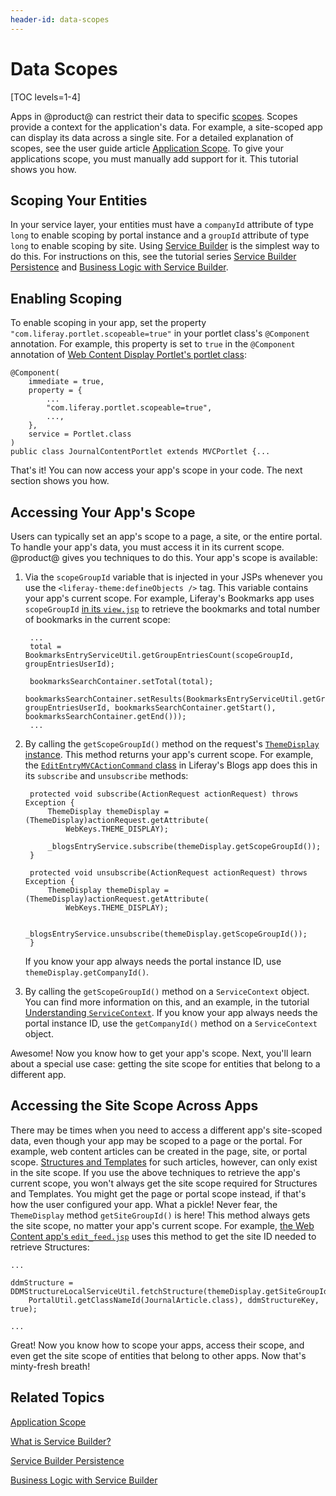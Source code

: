 ```yaml
---
header-id: data-scopes
---
```


# Data Scopes

[TOC levels=1-4]

Apps in @product@ can restrict their data to specific 
[scopes](https://dev.liferay.com/participate/liferaypedia/-/wiki/Main/scope).
Scopes provide a context for the application's data. For example, a site-scoped
app can display its data across a single site. For a detailed explanation of
scopes, see the user guide article 
[Application Scope](/docs/7-0/user/-/knowledge_base/u/application-scope). 
To give your applications scope, you must manually add support for it. This
tutorial shows you how. 

## Scoping Your Entities

In your service layer, your entities must have a `companyId` attribute of type 
`long` to enable scoping by portal instance and a `groupId` attribute of type 
`long` to enable scoping by site. Using 
[Service Builder](/docs/7-0/tutorials/-/knowledge_base/t/what-is-service-builder) 
is the simplest way to do this. For instructions on this, see the tutorial 
series 
[Service Builder Persistence](/docs/7-0/tutorials/-/knowledge_base/t/service-builder-persistence) 
and 
[Business Logic with Service Builder](/docs/7-0/tutorials/-/knowledge_base/t/business-logic-with-service-builder). 

## Enabling Scoping

To enable scoping in your app, set the property 
`"com.liferay.portlet.scopeable=true"` in your portlet class's `@Component` 
annotation. For example, this property is set to `true` in the `@Component` 
annotation of 
[Web Content Display Portlet's portlet class](https://github.com/liferay/liferay-portal/blob/7.0.x/modules/apps/web-experience/journal/journal-content-web/src/main/java/com/liferay/journal/content/web/internal/portlet/JournalContentPortlet.java): 

    @Component(
        immediate = true,
        property = {
            ...
            "com.liferay.portlet.scopeable=true",
            ...,
        },
        service = Portlet.class
    )
    public class JournalContentPortlet extends MVCPortlet {...

That's it! You can now access your app's scope in your code. The next section 
shows you how. 

## Accessing Your App's Scope

Users can typically set an app's scope to a page, a site, or the entire portal. 
To handle your app's data, you must access it in its current scope. @product@ 
gives you techniques to do this. Your app's scope is available: 

1. Via the `scopeGroupId` variable that is injected in your JSPs whenever you 
   use the `<liferay-theme:defineObjects />` tag. This variable contains your 
   app's current scope. For example, Liferay's Bookmarks app uses `scopeGroupId` 
   [in its `view.jsp`](https://github.com/liferay/liferay-portal/blob/7.0.x/modules/apps/collaboration/bookmarks/bookmarks-web/src/main/resources/META-INF/resources/bookmarks/view.jsp) 
   to retrieve the bookmarks and total number of bookmarks in the current scope: 

        ...
        total = BookmarksEntryServiceUtil.getGroupEntriesCount(scopeGroupId, groupEntriesUserId);
        
        bookmarksSearchContainer.setTotal(total);
        bookmarksSearchContainer.setResults(BookmarksEntryServiceUtil.getGroupEntries(scopeGroupId, groupEntriesUserId, bookmarksSearchContainer.getStart(), bookmarksSearchContainer.getEnd()));
        ...

2. By calling the `getScopeGroupId()` method on the request's 
   [`ThemeDisplay` instance](@platform-ref@/7.0-latest/javadocs/portal-kernel/com/liferay/portal/kernel/theme/ThemeDisplay.html). 
   This method returns your app's current scope. For example, the 
   [`EditEntryMVCActionCommand` class](https://github.com/liferay/liferay-portal/blob/7.0.x/modules/apps/collaboration/blogs/blogs-web/src/main/java/com/liferay/blogs/web/internal/portlet/action/EditEntryMVCActionCommand.java) 
   in Liferay's Blogs app does this in its `subscribe` and `unsubscribe` 
   methods: 

        protected void subscribe(ActionRequest actionRequest) throws Exception {
            ThemeDisplay themeDisplay = (ThemeDisplay)actionRequest.getAttribute(
                WebKeys.THEME_DISPLAY);

            _blogsEntryService.subscribe(themeDisplay.getScopeGroupId());
        }

        protected void unsubscribe(ActionRequest actionRequest) throws Exception {
            ThemeDisplay themeDisplay = (ThemeDisplay)actionRequest.getAttribute(
                WebKeys.THEME_DISPLAY);

            _blogsEntryService.unsubscribe(themeDisplay.getScopeGroupId());
        }

    If you know your app always needs the portal instance ID, use 
    `themeDisplay.getCompanyId()`. 

3. By calling the `getScopeGroupId()` method on a `ServiceContext` object. You 
   can find more information on this, and an example, in the tutorial 
   [Understanding `ServiceContext`](/docs/7-0/tutorials/-/knowledge_base/t/understanding-servicecontext). 
   If you know your app always needs the portal instance ID, use the 
   `getCompanyId()` method on a `ServiceContext` object. 

Awesome! Now you know how to get your app's scope. Next, you'll learn about a 
special use case: getting the site scope for entities that belong to a different 
app. 

## Accessing the Site Scope Across Apps

There may be times when you need to access a different app's site-scoped data, 
even though your app may be scoped to a page or the portal. For example, web 
content articles can be created in the page, site, or portal scope. 
[Structures and Templates](/docs/7-0/user/-/knowledge_base/u/designing-uniform-content) 
for such articles, however, can only exist in the site scope. If you use the 
above techniques to retrieve the app's current scope, you won't always get the 
site scope required for Structures and Templates. You might get the page or 
portal scope instead, if that's how the user configured your app. What a pickle! 
Never fear, the `ThemeDisplay` method `getSiteGroupId()` is here! This method 
always gets the site scope, no matter your app's current scope. For example, 
[the Web Content app's `edit_feed.jsp`](https://github.com/liferay/liferay-portal/blob/7.0.x/modules/apps/web-experience/journal/journal-web/src/main/resources/META-INF/resources/edit_feed.jsp#L40) 
uses this method to get the site ID needed to retrieve Structures: 

    ...

    ddmStructure = DDMStructureLocalServiceUtil.fetchStructure(themeDisplay.getSiteGroupId(), 
        PortalUtil.getClassNameId(JournalArticle.class), ddmStructureKey, true);

    ...

Great! Now you know how to scope your apps, access their scope, and even get the 
site scope of entities that belong to other apps. Now that's minty-fresh breath! 

## Related Topics

[Application Scope](/docs/7-0/user/-/knowledge_base/u/application-scope)

[What is Service Builder?](/docs/7-0/tutorials/-/knowledge_base/t/what-is-service-builder)

[Service Builder Persistence](/docs/7-0/tutorials/-/knowledge_base/t/service-builder-persistence)

[Business Logic with Service Builder](/docs/7-0/tutorials/-/knowledge_base/t/business-logic-with-service-builder)
